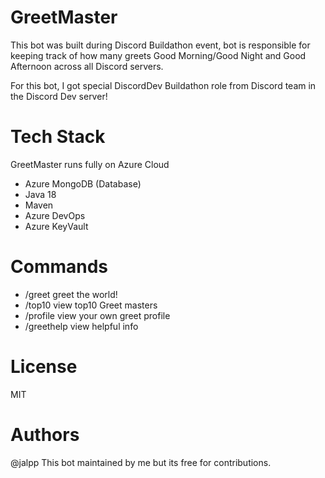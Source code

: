 # GreetMaster

This bot was built during Discord
Buildathon event, bot is responsible 
for keeping track of how many greets
Good Morning/Good Night and Good Afternoon
across all Discord servers.

For this bot, I got special DiscordDev Buildathon role
from Discord team in the Discord Dev server!


# Tech Stack 

GreetMaster runs fully on Azure Cloud

 - Azure MongoDB (Database)
 - Java 18
 - Maven
 - Azure DevOps 
 - Azure KeyVault 

# Commands

- /greet greet the world!
- /top10 view top10 Greet masters
- /profile view your own greet profile
- /greethelp view helpful info


# License
MIT

# Authors

@jalpp
This bot maintained by me but its free for 
contributions.
